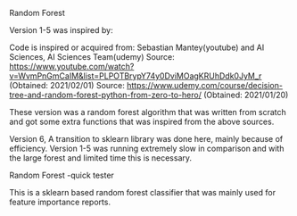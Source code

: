 Random Forest

Version 1-5 was inspired by:

Code is inspired or acquired from: Sebastian Mantey(youtube) and AI Sciences, AI Sciences Team(udemy)
Source: https://www.youtube.com/watch?v=WvmPnGmCaIM&list=PLPOTBrypY74y0DviMOagKRUhDdk0JyM_r (Obtained: 2021/02/01)
Source: https://www.udemy.com/course/decision-tree-and-random-forest-python-from-zero-to-hero/ (Obtained: 2021/01/20)

These version was a random forest algorithm that was written from scratch and got some extra functions that was
inspired from the above sources.

Version 6,
A transition to sklearn library was done here, mainly because of efficiency. Version 1-5 was running extremely slow in
comparison and with the large forest and limited time this is necessary.

Random Forest -quick tester

This is a sklearn based random forest classifier that was mainly used for feature importance reports.
